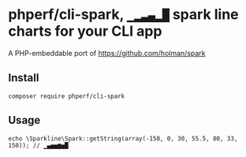 # phperf/cli-spark, `▁▂▃▄▂█` spark line charts for your CLI app

A PHP-embeddable port of https://github.com/holman/spark

## Install

```
composer require phperf/cli-spark
```

## Usage

```
echo \Sparkline\Spark::getString(array(-150, 0, 30, 55.5, 80, 33, 150)); // ▁▄▅▅▆▅█
```